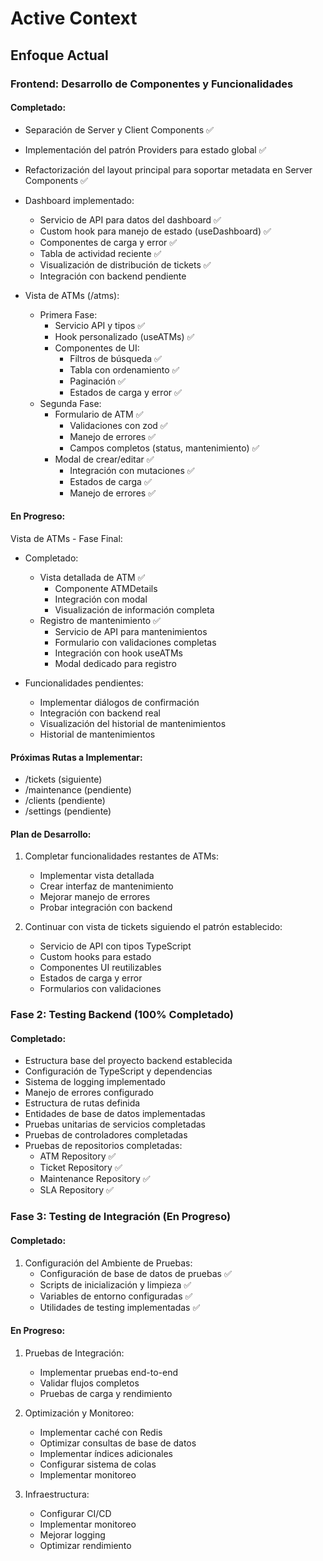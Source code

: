 # Active Context

## Enfoque Actual

### Frontend: Desarrollo de Componentes y Funcionalidades

#### Completado:

- Separación de Server y Client Components ✅
- Implementación del patrón Providers para estado global ✅
- Refactorización del layout principal para soportar metadata en Server Components ✅

- Dashboard implementado:

  - Servicio de API para datos del dashboard ✅
  - Custom hook para manejo de estado (useDashboard) ✅
  - Componentes de carga y error ✅
  - Tabla de actividad reciente ✅
  - Visualización de distribución de tickets ✅
  - Integración con backend pendiente

- Vista de ATMs (/atms):
  - Primera Fase:
    - Servicio API y tipos ✅
    - Hook personalizado (useATMs) ✅
    - Componentes de UI:
      - Filtros de búsqueda ✅
      - Tabla con ordenamiento ✅
      - Paginación ✅
      - Estados de carga y error ✅
  - Segunda Fase:
    - Formulario de ATM ✅
      - Validaciones con zod ✅
      - Manejo de errores ✅
      - Campos completos (status, mantenimiento) ✅
    - Modal de crear/editar ✅
      - Integración con mutaciones ✅
      - Estados de carga ✅
      - Manejo de errores ✅

#### En Progreso:

Vista de ATMs - Fase Final:

- Completado:

  - Vista detallada de ATM ✅
    - Componente ATMDetails
    - Integración con modal
    - Visualización de información completa
  - Registro de mantenimiento ✅
    - Servicio de API para mantenimientos
    - Formulario con validaciones completas
    - Integración con hook useATMs
    - Modal dedicado para registro

- Funcionalidades pendientes:
  - Implementar diálogos de confirmación
  - Integración con backend real
  - Visualización del historial de mantenimientos
  - Historial de mantenimientos

#### Próximas Rutas a Implementar:

- /tickets (siguiente)
- /maintenance (pendiente)
- /clients (pendiente)
- /settings (pendiente)

#### Plan de Desarrollo:

1. Completar funcionalidades restantes de ATMs:

   - Implementar vista detallada
   - Crear interfaz de mantenimiento
   - Mejorar manejo de errores
   - Probar integración con backend

2. Continuar con vista de tickets siguiendo el patrón establecido:
   - Servicio de API con tipos TypeScript
   - Custom hooks para estado
   - Componentes UI reutilizables
   - Estados de carga y error
   - Formularios con validaciones

### Fase 2: Testing Backend (100% Completado)

#### Completado:

- Estructura base del proyecto backend establecida
- Configuración de TypeScript y dependencias
- Sistema de logging implementado
- Manejo de errores configurado
- Estructura de rutas definida
- Entidades de base de datos implementadas
- Pruebas unitarias de servicios completadas
- Pruebas de controladores completadas
- Pruebas de repositorios completadas:
  - ATM Repository ✅
  - Ticket Repository ✅
  - Maintenance Repository ✅
  - SLA Repository ✅

### Fase 3: Testing de Integración (En Progreso)

#### Completado:

1. Configuración del Ambiente de Pruebas:
   - Configuración de base de datos de pruebas ✅
   - Scripts de inicialización y limpieza ✅
   - Variables de entorno configuradas ✅
   - Utilidades de testing implementadas ✅

#### En Progreso:

1. Pruebas de Integración:

   - Implementar pruebas end-to-end
   - Validar flujos completos
   - Pruebas de carga y rendimiento

2. Optimización y Monitoreo:

   - Implementar caché con Redis
   - Optimizar consultas de base de datos
   - Implementar índices adicionales
   - Configurar sistema de colas
   - Implementar monitoreo

3. Infraestructura:
   - Configurar CI/CD
   - Implementar monitoreo
   - Mejorar logging
   - Optimizar rendimiento
